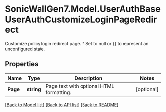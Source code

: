 # SonicWallGen7.Model.UserAuthBaseUserAuthCustomizeLoginPageRedirect
Customize policy login redirect page. * Set to null or {} to represent  an unconfigured state.

## Properties

Name | Type | Description | Notes
------------ | ------------- | ------------- | -------------
**Page** | **string** | Page text with optional HTML formatting. | [optional] 

[[Back to Model list]](../README.md#documentation-for-models) [[Back to API list]](../README.md#documentation-for-api-endpoints) [[Back to README]](../README.md)

